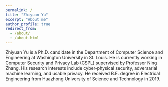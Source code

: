 ```yaml
---
permalink: /
title: "Zhiyuan Yu"
excerpt: "About me"
author_profile: true
redirect_from: 
  - /about/
  - /about.html
---
```

Zhiyuan Yu is a Ph.D. candidate in the Department of Computer Science and Engineering at Washington University in St. Louis. He is currently working in Computer Security and Privacy Lab (CSPL) supervised by Professor Ning Zhang. His research interests include cyber-physical security, adversarial machine learning, and usable privacy. He received B.E. degree in Electrical Engineering from Huazhong University of Science and Technology in 2019.

